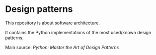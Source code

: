 # Design patterns

This repository is about software architecture. 

It contains the Python implementations of the most used/known
design patterns.

Main source: *Python: Master the Art of Design Patterns*